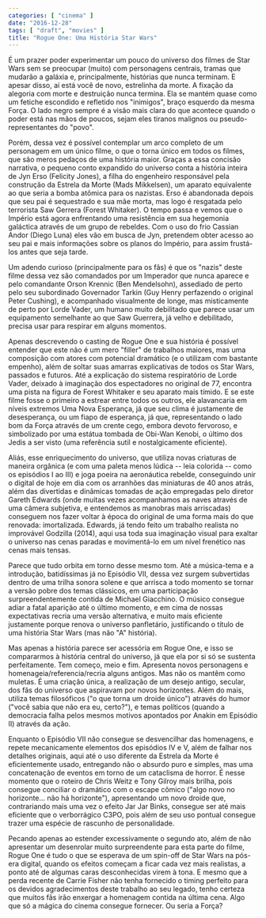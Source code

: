 ```yaml
---
categories: [ "cinema" ]
date: "2016-12-28"
tags: [ "draft", "movies" ]
title: "Rogue One: Uma História Star Wars"
---
```

É um prazer poder experimentar um pouco do universo dos filmes de
Star Wars sem se preocupar (muito) com personagens centrais, tramas que
mudarão a galáxia e, principalmente, histórias que nunca terminam. E
apesar disso, aí está você de novo, estrelinha da morte. A fixação
da alegoria com morte e destruição nunca termina. Ela se mantém quase
como um fetiche escondido e refletido nos "inimigos", braço esquerdo da
mesma Força. O lado negro sempre é a visão mais clara do que acontece
quando o poder está nas mãos de poucos, sejam eles tiranos malignos
ou pseudo-representantes do "povo".

Porém, dessa vez é possível contemplar um arco completo de um
personagem em um único filme, o que o torna único em todos os filmes,
que são meros pedaços de uma história maior. Graças a essa concisão
narrativa, o pequeno conto expandido do universo conta a história inteira
de Jyn Erso (Felicity Jones), a filha do engenheiro responsável pela
construção da Estrela da Morte (Mads Mikkelsen), um aparato equivalente
ao que seria a bomba atômica para os nazistas. Erso é abandonada depois
que seu pai é sequestrado e sua mãe morta, mas logo é resgatada pelo
terrorista Saw Gerrera (Forest Whitaker). O tempo passa e vemos que
o Império está agora enfrentando uma resistência em sua hegemonia
galáctica através de um grupo de rebeldes. Com o uso do frio Cassian
Andor (Diego Luna) eles vão em busca de Jyn, pretendem obter acesso
ao seu pai e mais informações sobre os planos do Império, para assim
frustá-los antes que seja tarde.

Um adendo curioso (principalmente para os fãs) é que os "nazis" deste
filme dessa vez são comandados por um Imperador que nunca aparece
e pelo comandante Orson Krennic (Ben Mendelsohn), assediado de perto
pelo seu subordinado Governador Tarkin (Guy Henry perfazendo o original
Peter Cushing), e acompanhado visualmente de longe, mas misticamente
de perto por Lorde Vader, um humano muito debilitado que parece usar
um equipamento semelhante ao que Saw Guerrera, já velho e debilitado,
precisa usar para respirar em alguns momentos.

Apenas descrevendo o casting de Rogue One e sua história é possível
entender que este não é um mero "filler" de trabalhos maiores, mas
uma composição com atores com potencial dramático (e o utilizam
com bastante empenho), além de soltar suas amarras explicativas
de todos os Star Wars, passados e futuros. Até a explicação do
sistema respiratório de Lorde Vader, deixado à imaginação dos
espectadores no original de 77, encontra uma pista na figura de Forest
Whitaker e seu aparato mais tímido. E se este filme fosse o primeiro
a estrear entre todos os outros, ele alavancaria em níveis extremos
Uma Nova Esperança, já que seu clima é justamente de desesperança,
ou um fiapo de esperança, já que, representando o lado bom da Força
através de um crente cego, embora devoto fervoroso, e simbolizado por
uma estátua tombada de Obi-Wan Kenobi, o último dos Jedis a ser visto
(uma referência sutil e nostalgicamente eficiente).

Aliás, esse enriquecimento do universo, que utiliza novas criaturas
de maneira orgânica (e com uma paleta menos lúdica -- leia colorida
-- como os episódios I ao III) e joga poeira na aeronáutica rebelde,
conseguindo unir o digital de hoje em dia com os arranhões das miniaturas
de 40 anos atrás, além das divertidas e dinâmicas tomadas de ação
empregadas pelo diretor Gareth Edwards (onde muitas vezes acompanhamos
as naves através de uma câmera subjetiva, e entendemos as manobras mais
arriscadas) conseguem nos fazer voltar à época do original de uma forma
mais do que renovada: imortalizada. Edwards, já tendo feito um trabalho
realista no improvável Godzilla (2014), aqui usa toda sua imaginação
visual para exaltar o universo nas cenas paradas e movimentá-lo em um
nível frenético nas cenas mais tensas.

Parece que tudo orbita em torno desse mesmo tom. Até a música-tema
e a introdução, batidíssimas já no Episódio VII, dessa vez
surgem subvertidas dentro de uma trilha sonora solene e que arrisca
a todo momento se tornar a versão pobre dos temas clássicos, em
uma participação surpreendentemente contida de Michael Giacchino. O
músico consegue adiar a fatal aparição até o último momento, e em
cima de nossas expectativas recria uma versão alternativa, e muito mais
eficiente justamente porque renova o universo panfletário, justificando
o título de uma história Star Wars (mas não "A" história).

Mas apenas a história parece ser acessória em Rogue One, e isso se
compararmos à história central do universo, já que ela por si só
se sustenta perfeitamente. Tem começo, meio e fim. Apresenta novos
personagens e homenageia/referencia/recria alguns antigos. Mas não os
mantêm como muletas. É uma criação única, a realização de um
desejo antigo, secular, dos fãs do universo que aspiravam por novos
horizontes. Além do mais, utiliza temas filosóficos ("o que torna
um droide único") através do humor ("você sabia que não era eu,
certo?"), e temas políticos (quando a democracia falha pelos mesmos
motivos apontados por Anakin em Episódio II) através da ação.

Enquanto o Episódio VII não consegue se desvencilhar das homenagens,
e repete mecanicamente elementos dos episódios IV e V, além de falhar
nos detalhes originais, aqui até o uso diferente da Estrela da Morte
é eficientemente usado, entregando não o absurdo puro e simples, mas
uma concatenação de eventos em torno de um cataclisma de horror. É
nesse momento que o roteiro de Chris Weitz e Tony Gilroy mais brilha,
pois consegue conciliar o dramático com o escape cômico ("algo novo
no horizonte... não há horizonte"), apresentando um novo droide que,
contrariando mais uma vez o efeito Jar Jar Binks, consegue ser até
mais eficiente que o verborrágico C3PO, pois além de seu uso pontual
consegue trazer uma espécie de rascunho de personalidade.

Pecando apenas ao estender excessivamente o segundo ato, além de não
apresentar um desenrolar muito surpreendente para esta parte do filme,
Rogue One é tudo o que se esperava de um spin-off de Star Wars na
pós-era digital, quando os efeitos começam a ficar cada vez mais
realistas, a ponto até de algumas caras desconhecidas virem à tona. E
mesmo que a perda recente de Carrie Fisher não tenha fornecido o timing
perfeito para os devidos agradecimentos deste trabalho ao seu legado,
tenho certeza que muitos fãs irão enxergar a homenagem contida na
última cena. Algo que só a mágica do cinema consegue fornecer. Ou
seria a Força?
